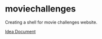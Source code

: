 # moviechallenges

Creating a shell for movie challenges website.

[Idea Document](https://docs.google.com/document/d/1FSAffxb4KTV7CDZoz9OD0EioRAojoEPctaEmX4tqsGo/edit)